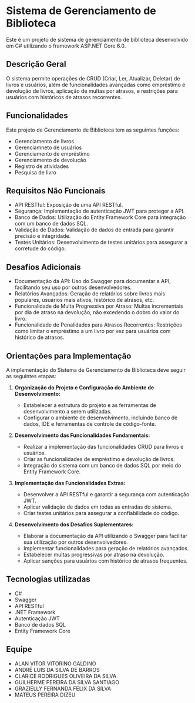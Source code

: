 # Sistema de Gerenciamento de Biblioteca

Este é um projeto de sistema de gerenciamento de biblioteca desenvolvido em C# utilizando o framework ASP.NET Core 6.0.

## Descrição Geral

O sistema permite operações de CRUD (Criar, Ler, Atualizar, Deletar) de livros e usuários, além de funcionalidades avançadas como empréstimo e devolução de livros, aplicação de multas por atrasos, e restrições para usuários com históricos de atrasos recorrentes.

## Funcionalidades 

Este projeto de Gerenciamento de Biblioteca tem as seguintes funções:

- Gerenciamento de livros
- Gerenciamneto de usuários 
- Gerenciamento de empréstimo
- Gerenciamento de devolução
- Registro de atividades
- Pesquisa de livro

## Requisitos Não Funcionais

- API RESTful: Exposição de uma API RESTful.
- Segurança: Implementação de autenticação JWT para proteger a API.
- Banco de Dados: Utilização do Entity Framework Core para integração com um banco de dados SQL.
- Validação de Dados: Validação de dados de entrada para garantir precisão e integridade.
- Testes Unitários: Desenvolvimento de testes unitários para assegurar a corretude do código.

## Desafios Adicionais

- Documentação da API: Uso do Swagger para documentar a API, facilitando seu uso por outros desenvolvedores.
- Relatórios Avançados: Geração de relatórios sobre livros mais populares, usuários mais ativos, histórico de atrasos, etc.
- Funcionalidade de Multa Progressiva por Atraso: Multas incrementais por dia de atraso na devolução, não excedendo o dobro do valor do livro.
- Funcionalidade de Penalidades para Atrasos Recorrentes: Restrições como limitar o empréstimo a um livro por vez para usuários com histórico de atrasos.

## Orientações para Implementação

A implementação do Sistema de Gerenciamento de Biblioteca deve seguir as seguintes etapas:

1. **Organização do Projeto e Configuração do Ambiente de Desenvolvimento:**
   
   * Estabelecer a estrutura do projeto e as ferramentas de desenvolvimento a serem utilizadas.
   * Configurar o ambiente de desenvolvimento, incluindo banco de dados, IDE e ferramentas de controle de código-fonte.
   
2. **Desenvolvimento das Funcionalidades Fundamentais:**
   
   * Realizar a implementação das funcionalidades CRUD para livros e usuários.
   * Criar as funcionalidades de empréstimo e devolução de livros.
   * Integração do sistema com um banco de dados SQL por meio do Entity Framework Core.
   
3. **Implementação das Funcionalidades Extras:**
   
   * Desenvolver a API RESTful e garantir a segurança com autenticação JWT.
   * Aplicar validação de dados em todas as entradas do sistema.
   * Criar testes unitários para assegurar a confiabilidade do código.
   
4. **Desenvolvimento dos Desafios Suplementares:**
   
   * Elaborar a documentação da API utilizando o Swagger para facilitar sua utilização por outros desenvolvedores.
   * Implementar funcionalidades para geração de relatórios avançados.
   * Estabelecer multas progressivas por atraso na devolução.
   * Aplicar sanções para usuários com histórico de atrasos frequentes.




## Tecnologias utilizadas

- C#
- Swagger
- API RESTful
- .NET Framework
- Autenticação JWT
- Banco de dados SQL
- Entity Framework Core


## Equipe

- ALAN VITOR VITORINO GALDINO
- ANDRÉ LUIS DA SILVA DE BARROS
- CLARICE RODRIGUES OLIVEIRA DA SILVA
- GUILHERME PEREIRA DA SILVA SANTIAGO
- GRAZIELLY FERNANDA FELIX DA SILVA
- MATEUS PEREIRA DIZEU

